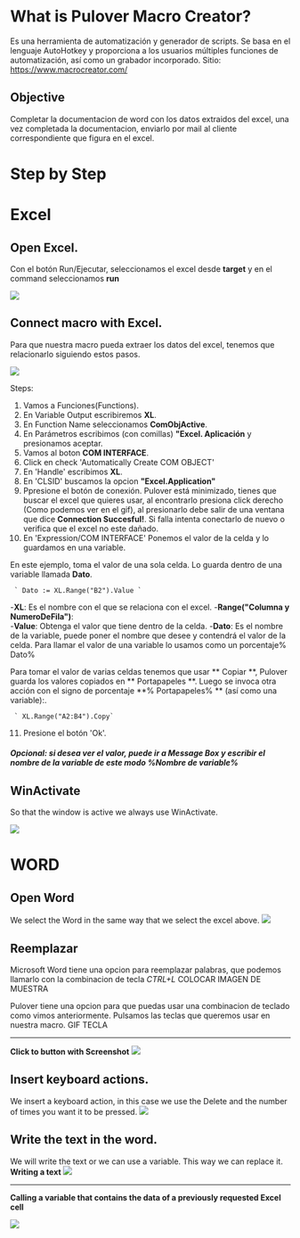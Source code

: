 # What is Pulover Macro Creator?
Es una herramienta de automatización y generador de scripts. Se basa en el lenguaje AutoHotkey y proporciona a los usuarios múltiples funciones de automatización, así como un grabador incorporado.
Sitio: https://www.macrocreator.com/

## Objective
Completar la documentacion de word con los datos extraidos del excel, una vez completada la documentacion, enviarlo por mail al cliente correspondiente que figura en el excel.

# Step by Step

# Excel

## Open Excel.
Con el botón Run/Ejecutar, seleccionamos el excel desde **target** y en el command seleccionamos **run**

![](./gif/RUN_EXCEL.gif)


## Connect macro with Excel.
Para que nuestra macro pueda extraer los datos del excel, tenemos que relacionarlo siguiendo estos pasos.

![](./gif/Conexion_excel_Cominterface.gif)

Steps:
  1. Vamos a Funciones(Functions).
  2. En Variable Output escribiremos **XL**.
  3. En Function Name seleccionamos **ComObjActive**.
  4. En Parámetros escribimos (con comillas) **"Excel. Aplicación** y presionamos aceptar.
  5. Vamos al boton **COM INTERFACE**.
  6. Click en check 'Automatically Create COM OBJECT'
  7. En 'Handle' escribimos **XL**.
  8. En 'CLSID' buscamos la opcion **"Excel.Application"**
  9. Ppresione el botón de conexión. Pulover está minimizado, tienes que buscar el excel que quieres usar, al encontrarlo presiona click 
  derecho (Como podemos ver en el gif), al presionarlo debe salir de una ventana que dice **Connection Succesful!**. 
  Si falla intenta conectarlo de nuevo o verifica que el excel no este dañado.
  10. En 'Expression/COM INTERFACE' Ponemos el valor de la celda y lo guardamos en una variable.
     
  En este ejemplo, toma el valor de una sola celda. Lo guarda dentro de una variable llamada **Dato**.
     
     
     ` Dato := XL.Range("B2").Value `
     
       
  -**XL**: Es el nombre con el que se relaciona con el excel.
  -**Range("Columna y NumeroDeFila")**:    
  -**Value**: Obtenga el valor que tiene dentro de la celda.
  -**Dato**: Es el nombre de la variable, puede poner el nombre que desee y contendrá el valor de la celda.
  Para llamar el valor de una variable lo usamos como un porcentaje% Dato%
     
  Para tomar el valor de varias celdas tenemos que usar ** Copiar **, Pulover guarda los valores copiados en ** Portapapeles **.
  Luego se invoca otra acción con el signo de porcentaje **% Portapapeles% ** (así como una variable):.
     
     ` XL.Range("A2:B4").Copy` 
         
   
   11. Presione el botón 'Ok'.
   
   ##### Opcional: si desea ver el valor, puede ir a **Message Box** y escribir el nombre de la variable de este modo %Nombre de variable%

  
## WinActivate
So that the window is active we always use WinActivate.

![](./gif/Win_Activate_Excel.gif)

# WORD

 ## Open Word
 We select the Word in the same way that we select the excel above.
 ![](./gif/RUN_WORD.gif)
 
 ## Reemplazar 
 Microsoft Word tiene una opcion para reemplazar palabras, que podemos llamarlo con la combinacion de tecla *CTRL+L*
 COLOCAR IMAGEN DE MUESTRA
 
 Pulover tiene una opcion para que puedas usar una combinacion de teclado como vimos anteriormente. 
 Pulsamos las teclas que queremos usar en nuestra macro.
 GIF TECLA

 
 
 _______________________________________________________________
 **Click to button with Screenshot**
 ![](./gif/Screenshot_boton.gif)
 
 ## Insert keyboard actions.
 We insert a keyboard action, in this case we use the Delete and the number of times you want it to be pressed.
 ![](./gif/pulse_keyboard.gif)
 
 ## Write the text in the word.
 We will write the text or we can use a variable. This way we can replace it.
 **Writing a text**
 ![](./gif/write_text.gif)
  _______________________________________________________________
  
 **Calling a variable that contains the data of a previously requested Excel cell**
 
 ![](./gif/Write_Text_Variable.gif)
 
 
 

 
 
 
 
 

